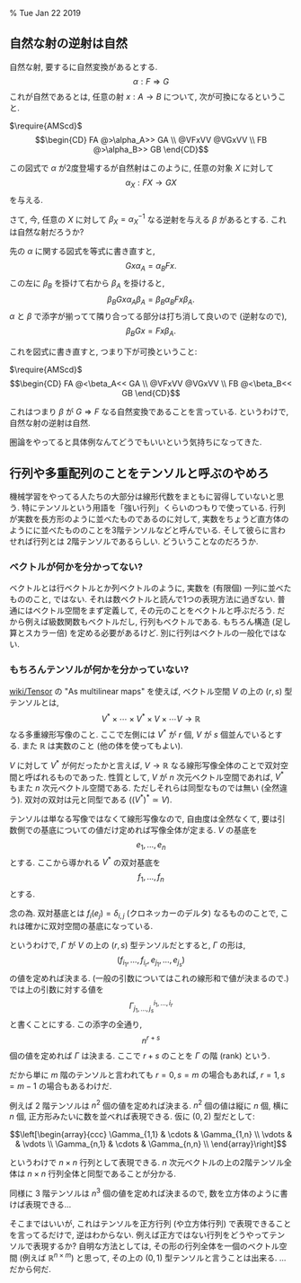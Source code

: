 % Tue Jan 22 2019

## 自然な射の逆射は自然

自然な射, 要するに自然変換があるとする.
$$\alpha : F \Rightarrow G$$
これが自然であるとは, 任意の射 $x : A \to B$ について, 次が可換になるということ.

$\require{AMScd}$
$$\begin{CD}
FA @>\alpha_A>> GA \\
@VFxVV @VGxVV \\
FB @>\alpha_B>> GB
\end{CD}$$

この図式で $\alpha$ が2度登場するが自然射はこのように, 任意の対象 $X$ に対して
$$\alpha_X : FX \to GX$$
を与える.

さて, 今, 任意の $X$ に対して $\beta_X = \alpha_X^{-1}$ なる逆射を与える $\beta$ があるとする.
これは自然な射だろうか?

先の $\alpha$ に関する図式を等式に書き直すと,
$$Gx \alpha_A = \alpha_B Fx.$$
この左に $\beta_B$ を掛けて右から $\beta_A$ を掛けると,
$$\beta_B Gx \alpha_A \beta_A = \beta_B \alpha_B Fx \beta_A.$$
$\alpha$ と $\beta$ で添字が揃ってて隣り合ってる部分は打ち消して良いので (逆射なので),
$$\beta_B Gx = Fx \beta_A.$$

これを図式に書き直すと, つまり下が可換ということ:

$\require{AMScd}$
$$\begin{CD}
FA @<\beta_A<< GA \\
@VFxVV @VGxVV \\
FB @<\beta_B<< GB
\end{CD}$$

これはつまり $\beta$ が $G \Rightarrow F$ なる自然変換であることを言っている.
というわけで, 自然な射の逆射は自然.

圏論をやってると具体例なんてどうでもいいという気持ちになってきた.

## 行列や多重配列のことをテンソルと呼ぶのやめろ

機械学習をやってる人たちの大部分は線形代数をまともに習得していないと思う.
特にテンソルという用語を「強い行列」くらいのつもりで使っている.
行列が実数を長方形のように並べたものであるのに対して, 実数をちょうど直方体のようにに並べたもののことを3階テンソルなどと呼んでいる.
そして彼らに言わせれば行列とは 2階テンソルであるらしい.
どういうことなのだろうか.

### ベクトルが何かを分かってない?

ベクトルとは行ベクトルとか列ベクトルのように, 実数を (有限個) 一列に並べたもののこと, ではない.
それは数ベクトルと読んで1つの表現方法に過ぎない.
普通にはベクトル空間をまず定義して, その元のことをベクトルと呼ぶだろう.
だから例えば級数関数もベクトルだし, 行列もベクトルである.
もちろん構造 (足し算とスカラー倍) を定める必要があるけど.
別に行列はベクトルの一般化ではない.

### もちろんテンソルが何かを分かっていない?

[wiki/Tensor](https://en.wikipedia.org/wiki/Tensor) の "As multilinear maps" を使えば,
ベクトル空間 $V$ の上の $(r,s)$ 型テンソルとは,
$$V^* \times \cdots \times V^* \times V \times \cdots V \to \mathbb R$$
なる多重線形写像のこと.
ここで左側には $V^*$ が $r$ 個, $V$ が $s$ 個並んでいるとする.
また $\mathbb R$ は実数のこと (他の体を使ってもよい).

$V$ に対して $V^*$ が何だったかと言えば,
$V \to \mathbb R$
なる線形写像全体のことで双対空間と呼ばれるものであった.
性質として, $V$ が $n$ 次元ベクトル空間であれば, $V^*$ もまた $n$ 次元ベクトル空間である.
ただしそれらは同型なものでは無い (全然違う).
双対の双対は元と同型である ($(V^*)^* \simeq V$).

テンソルは単なる写像ではなくて線形写像なので, 自由度は全然なくて,
要は引数側での基底についての値だけ定めれば写像全体が定まる.
$V$ の基底を
$$e_1,\ldots,e_n$$
とする.
ここから導かれる $V^*$ の双対基底を
$$f_1,\ldots,f_n$$
とする.

念の為. 双対基底とは $f_i(e_j) = \delta_{i,j}$ (クロネッカーのデルタ) なるもののことで,
これは確かに双対空間の基底になっている.

というわけで, $\Gamma$ が $V$ の上の $(r,s)$ 型テンソルだとすると,
$\Gamma$ の形は,
$$(f_{i_1}, \ldots, f_{i_r}, e_{j_1}, \ldots, e_{j_s})$$
の値を定めれば決まる.
(一般の引数についてはこれの線形和で値が決まるので.)
では上の引数に対する値を
$$\Gamma^{i_1, \ldots, i_r}_{j_1, \ldots, j_s}$$
と書くことにする.
この添字の全通り,
$$n^{r+s}$$
個の値を定めれば $\Gamma$ は決まる.
ここで $r+s$ のことを $\Gamma$ の階 (rank) という.

だから単に $m$ 階のテンソルと言われても $r=0,s=m$ の場合もあれば, $r=1,s=m-1$ の場合もあるわけだ.

例えば 2 階テンソルは $n^2$ 個の値を定めれば決まる.
$n^2$ 個の値は縦に $n$ 個, 横に $n$ 個, 正方形みたいに数を並べれば表現できる.
仮に $(0,2)$ 型だとして:

$$\left[\begin{array}{ccc}
\Gamma_{1,1} & \cdots & \Gamma_{1,n} \\
\vdots & & \vdots \\
\Gamma_{n,1} & \cdots & \Gamma_{n,n} \\
\end{array}\right]$$

というわけで $n \times n$ 行列として表現できる.
$n$ 次元ベクトルの上の2階テンソル全体は $n \times n$ 行列全体と同型であることが分かる.

同様に $3$ 階テンソルは $n^3$ 個の値を定めれば決まるので,
数を立方体のように書けば表現できる...


そこまではいいが, これはテンソルを正方行列 (や立方体行列) で表現できることを言ってるだけで, 逆はわからない.
例えば正方ではない行列をどうやってテンソルで表現するか?
自明な方法としては, その形の行列全体を一個のベクトル空間 (例えば $\mathbb R^{n \times m}$) と思って,
その上の $(0,1)$ 型テンソルと言うことは出来る.
…だから何だ.
